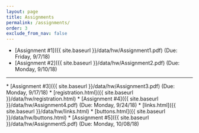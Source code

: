```yaml
---
layout: page
title: Assignments 
permalink: /assignments/
order: 3
exclude_from_nav: false 
---
```

  
* [Assignment #1]({{ site.baseurl }}/data/hw/Assignment1.pdf) (Due: Friday, 9/7/18)
* [Assignment #2]({{ site.baseurl }}/data/hw/Assignment2.pdf) (Due: Monday, 9/10/18)
<hr>
* [Assignment #3]({{ site.baseurl }}/data/hw/Assignment3.pdf) (Due: Monday, 9/17/18)
    * [registration.html]({{ site.baseurl }}/data/hw/registration.html) 
* [Assignment #4]({{ site.baseurl }}/data/hw/Assignment4.pdf) (Due: Monday, 9/24/18)
    * [links.html]({{ site.baseurl }}/data/hw/links.html) 
    * [buttons.html]({{ site.baseurl }}/data/hw/buttons.html) 
* [Assignment #5]({{ site.baseurl }}/data/hw/Assignment5.pdf) (Due: Monday, 10/08/18)

